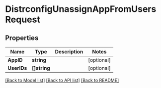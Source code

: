 # DistrconfigUnassignAppFromUsersRequest

## Properties

Name | Type | Description | Notes
------------ | ------------- | ------------- | -------------
**AppID** | **string** |  | [optional] 
**UserIDs** | **[]string** |  | [optional] 

[[Back to Model list]](../README.md#documentation-for-models) [[Back to API list]](../README.md#documentation-for-api-endpoints) [[Back to README]](../README.md)


